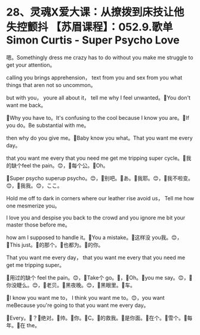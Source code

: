 # 28、灵魂X爱大课：从撩拨到床技让他失控颤抖 【苏眉课程】：052.9.歌单  Simon Curtis - Super Psycho Love

嗯。Somethingly dress me crazy has to do without you make me struggle to get your attention。

 calling you brings apprehension， text from you and sex from you what things that aren not so uncommon。

 but with you， youre all about it， tell me why I feel unwanted。🎼You don't want me back。

🎼Why you have to。It's confusing to the cool because I know you are。🎼If you do。Be substantial with me。

 then why do you give me。🎼Baby know you what。That you want me every day。

 that you want me every that you need me get me tripping super cycle。🎼我的缺个feel the pain。😊，🎼每个公。🎼Oh。

🎼Super psycho superup psycho。😊，🎼别吧。🎼あ。🎼我耶。😊，🎼我不啦变。😊，🎼我我。😊，ここ。

Hold me off to dark in corners where our leather rise avoid us， Tell me how one mesmerize you。

 I love you and despise you back to the crowd and you ignore me bit your master those before me。

 how am I supposed to handle it。🎼You a mistake。🎼这样没 you我。😊，🎼This just。🎼的那个。🎼也都为。🎼的你。

That you want me every day， that you want me every that you need me get me tripping super。

🎼用过的缺个 feel the pain。😊，🎼Take个 go。🎼，🎼Oh。🎼you me say。😊，🎼你没睫么。😊，🎼老贝。🎼黑夜晚。😊，🎼黑眼里。🎼车。

🎼I know you want me to， I think you want me to。😊，you want meBecause you're going to that you want me every day。

🎼Every。🎼？🎼绝对。🎼帅。🎼你。🎼C。🎼的救我。🎼是你面。🎼在个。🎼雪个。🎼每年。🎼在 the。

